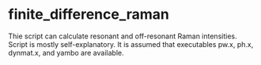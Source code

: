 # finite_difference_raman
Thie script can calculate resonant and off-resonant Raman intensities.
Script is mostly self-explanatory. 
It is assumed that executables pw.x, ph.x, dynmat.x, and yambo are available.
